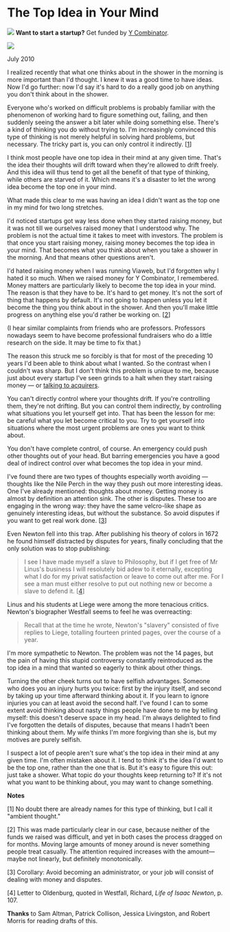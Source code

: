 # The Top Idea in Your Mind 


![](http://www.virtumundo.com/images/spacer.gif)
**Want to start a startup?** Get funded by
[Y Combinator](http://ycombinator.com/apply.html).

  
![](http://www.virtumundo.com/images/spacer.gif)


July 2010  
  
I realized recently that what one thinks about in the shower in the
morning is more important than I'd thought. I knew it was a good
time to have ideas. Now I'd go further: now I'd say it's hard to
do a really good job on anything you don't think about in the shower.  
  
Everyone who's worked on difficult problems is probably familiar
with the phenomenon of working hard to figure something out, failing,
and then suddenly seeing the answer a bit later while doing something
else. There's a kind of thinking you do without trying to. I'm
increasingly convinced this type of thinking is not merely helpful
in solving hard problems, but necessary. The tricky part is, you
can only control it indirectly.
[[1](#f1n)]  
  
I think most people have one top idea in their mind at any given
time. That's the idea their thoughts will drift toward when they're
allowed to drift freely. And this idea will thus tend to get all
the benefit of that type of thinking, while others are starved of
it. Which means it's a disaster to let the wrong idea become the
top one in your mind.  
  
What made this clear to me was having an idea I didn't want as the
top one in my mind for two long stretches.  
  
I'd noticed startups got way less done when they started raising
money, but it was not till we ourselves raised money that I understood
why. The problem is not the actual time it takes to meet with
investors. The problem is that once you start raising money, raising
money becomes the top idea in your mind. That becomes what you
think about when you take a shower in the morning. And that means
other questions aren't.  
  
I'd hated raising money when I was running Viaweb, but I'd forgotten
why I hated it so much. When we raised money for Y Combinator, I
remembered. Money matters are particularly likely to become the
top idea in your mind. The reason is that they have to be. It's
hard to get money. It's not the sort of thing that happens by
default. It's not going to happen unless you let it become the
thing you think about in the shower. And then you'll make little
progress on anything else you'd rather be working on.
[[2](#f2n)]  
  
(I hear similar complaints from friends who are professors. Professors
nowadays seem to have become professional fundraisers who do a
little research on the side. It may be time to fix that.)  
  
The reason this struck me so forcibly is that for most of the
preceding 10 years I'd been able to think about what I wanted. So
the contrast when I couldn't was sharp. But I don't think this
problem is unique to me, because just about every startup I've seen
grinds to a halt when they start raising money — or [talking
to acquirers](corpdev.html).  
  
You can't directly control where your thoughts drift. If you're
controlling them, they're not drifting. But you can control them
indirectly, by controlling what situations you let yourself get
into. That has been the lesson for me: be careful what you let
become critical to you. Try to get yourself into situations where
the most urgent problems are ones you want to think about.  
  
You don't have complete control, of course. An emergency could
push other thoughts out of your head. But barring emergencies you
have a good deal of indirect control over what becomes the top idea
in your mind.  
  
I've found there are two types of thoughts especially worth
avoiding — thoughts like the Nile Perch in the way they push
out more interesting ideas. One I've already mentioned: thoughts
about money. Getting money is almost by definition an attention
sink.
The other is disputes. These too are engaging in the
wrong way: they have the same velcro-like shape as genuinely
interesting ideas, but without the substance. So avoid disputes
if you want to get real work done.
[[3](#f3n)]  
  
Even Newton fell into this trap. After publishing his theory of
colors in 1672 he found himself distracted by disputes for years,
finally concluding that the only solution was to stop publishing:

> 
>  I see I have made myself a slave to Philosophy, but if I get free
>  of Mr Linus's business I will resolutely bid adew to it eternally,
>  excepting what I do for my privat satisfaction or leave to come
>  out after me. For I see a man must either resolve to put out
>  nothing new or become a slave to defend it.
> [[4](#f4n)]
> 


Linus and his students at Liege were among the more tenacious
critics. Newton's biographer Westfall seems to feel he was
overreacting:

> 
>  Recall that at the time he wrote, Newton's "slavery" consisted
>  of five replies to Liege, totalling fourteen printed pages, over
>  the course of a year.
> 


I'm more sympathetic to Newton. The problem was not the 14 pages,
but the pain of having this stupid controversy constantly reintroduced
as the top idea in a mind that wanted so eagerly to think about
other things.  
  
Turning the other cheek turns out to have selfish advantages.
Someone who does you an injury hurts you twice: first by the injury
itself, and second by taking up your time afterward thinking about
it. If you learn to ignore injuries you can at least avoid the
second half. I've found I can to some extent avoid thinking about
nasty things people have done to me by telling myself: this doesn't
deserve space in my head. I'm always delighted to find I've forgotten
the details of disputes, because that means I hadn't been thinking
about them. My wife thinks I'm more forgiving than she is, but my
motives are purely selfish.  
  
I suspect a lot of people aren't sure what's the top idea in their
mind at any given time. I'm often mistaken about it. I tend to
think it's the idea I'd want to be the top one, rather than the one
that is. But it's easy to figure this out: just take a shower.
What topic do your thoughts keep returning to? If it's not what
you want to be thinking about, you may want to change something.  
  
  
  
  
  
  
  
**Notes**  
  
[1]
No doubt there are already names for this type of thinking, but
I call it "ambient thought."  
  
[2]
This was made particularly clear in our case, because neither
of the funds we raised was difficult, and yet in both cases the
process dragged on for months. Moving large amounts of money around
is never something people treat casually. The attention required
increases with the amount—maybe not linearly, but definitely
monotonically.  
  
[3]
Corollary: Avoid becoming an administrator, or your job will
consist of dealing with money and disputes.  
  
[4]
Letter to Oldenburg, quoted in Westfall, Richard, *Life of
Isaac Newton*, p. 107.  
  
**Thanks** to Sam Altman, Patrick Collison, Jessica Livingston,
and Robert Morris for reading drafts of this.  
  


